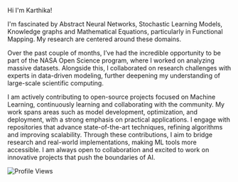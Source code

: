 Hi I'm Karthika!

I'm fascinated by Abstract Neural Networks, Stochastic Learning Models, Knowledge graphs and Mathematical Equations, particularly in Functional Mapping. My research are centered around these domains.

Over the past couple of months, I’ve had the incredible opportunity to be part of the NASA Open Science program, where I worked on analyzing massive datasets. Alongside this, I collaborated on research challenges with experts in data-driven modeling, further deepening my understanding of large-scale scientific computing. 


I am actively contributing to open-source projects focused on Machine Learning, continuously learning and collaborating with the community. My work spans areas such as model development, optimization, and deployment, with a strong emphasis on practical applications. I engage with repositories that advance state-of-the-art techniques, refining algorithms and improving scalability. Through these contributions, I aim to bridge research and real-world implementations, making ML tools more accessible. I am always open to collaboration and excited to work on innovative projects that push the boundaries of AI.

![Profile Views](https://komarev.com/ghpvc/?username=KarthikaRajagopal44&color=blue)










<!-- Contribution Graph -->







